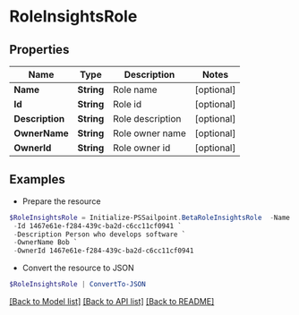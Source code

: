 # RoleInsightsRole
## Properties

Name | Type | Description | Notes
------------ | ------------- | ------------- | -------------
**Name** | **String** | Role name | [optional] 
**Id** | **String** | Role id | [optional] 
**Description** | **String** | Role description | [optional] 
**OwnerName** | **String** | Role owner name | [optional] 
**OwnerId** | **String** | Role owner id | [optional] 

## Examples

- Prepare the resource
```powershell
$RoleInsightsRole = Initialize-PSSailpoint.BetaRoleInsightsRole  -Name Software Engineer `
 -Id 1467e61e-f284-439c-ba2d-c6cc11cf0941 `
 -Description Person who develops software `
 -OwnerName Bob `
 -OwnerId 1467e61e-f284-439c-ba2d-c6cc11cf0941
```

- Convert the resource to JSON
```powershell
$RoleInsightsRole | ConvertTo-JSON
```

[[Back to Model list]](../README.md#documentation-for-models) [[Back to API list]](../README.md#documentation-for-api-endpoints) [[Back to README]](../README.md)

